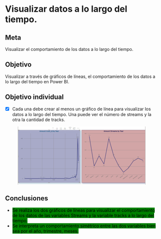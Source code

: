 # Visualizar datos a lo largo del tiempo.

## Meta

Visualizar el comportamiento de los datos a lo largo del tiempo.

## Objetivo

Visualizar a través de gráficos de líneas, el comportamiento de los datos a lo largo del tiempo en Power BI.

## Objetivo individual

* [x] Cada una debe crear al menos un gráfico de línea para visualizar los datos a lo largo del tiempo. Una puede ver el número de streams y la otra la cantidad de tracks.

<figure><img src="../../.gitbook/assets/image (1).png" alt=""><figcaption></figcaption></figure>

## Conclusiones

* <mark style="background-color:green;">Se realiza los dos gráficos de líneas para visualizar el comportamiento de los datos de las variables Streams y la variable tracks a lo largo del tiempo.</mark>
* <mark style="background-color:green;">Se interpreta un comportamiento simétrico entre las dos variables bien sea por el año, trimestre, meses.</mark>
